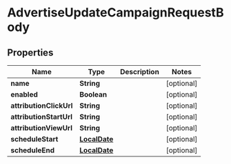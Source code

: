 # AdvertiseUpdateCampaignRequestBody

## Properties
Name | Type | Description | Notes
------------ | ------------- | ------------- | -------------
**name** | **String** |  |  [optional]
**enabled** | **Boolean** |  |  [optional]
**attributionClickUrl** | **String** |  |  [optional]
**attributionStartUrl** | **String** |  |  [optional]
**attributionViewUrl** | **String** |  |  [optional]
**scheduleStart** | [**LocalDate**](LocalDate.md) |  |  [optional]
**scheduleEnd** | [**LocalDate**](LocalDate.md) |  |  [optional]
